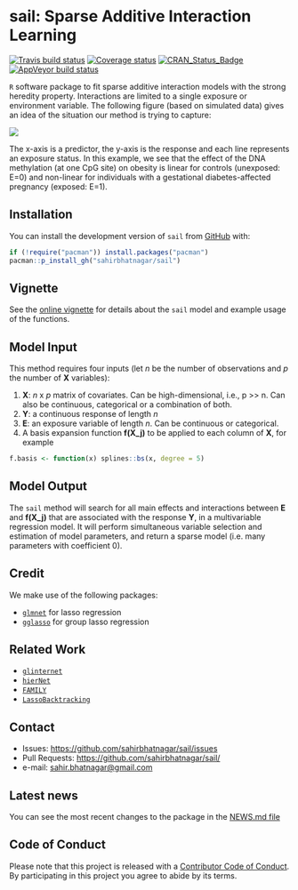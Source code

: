 # sail: Sparse Additive Interaction Learning

<!-- badges: start -->
[![Travis build status](https://travis-ci.org/sahirbhatnagar/sail.svg?branch=master)](https://travis-ci.org/sahirbhatnagar/sail)   [![Coverage status](https://codecov.io/gh/sahirbhatnagar/sail/branch/master/graph/badge.svg)](https://codecov.io/github/sahirbhatnagar/sail?branch=master)   [![CRAN\_Status\_Badge](http://www.r-pkg.org/badges/version/sail)](https://cran.r-project.org/package=sail)
[![AppVeyor build status](https://ci.appveyor.com/api/projects/status/github/sahirbhatnagar/sail?branch=master&svg=true)](https://ci.appveyor.com/project/sahirbhatnagar/sail)
<!-- badges: end -->

`R` software package to fit sparse additive interaction models with the strong heredity property. Interactions are limited to a single exposure or environment variable. The following figure (based on simulated data) gives an idea of the situation our method is trying to capture:

![](man/figures/nonlinear-motivation.png)

The x-axis is a predictor, the y-axis is the response and each line represents an exposure status. In this example, we see that the effect of the DNA methylation (at one CpG site) on obesity is linear for controls (unexposed: E=0) and non-linear for individuals with a gestational diabetes-affected pregnancy (exposed: E=1). 


## Installation

You can install the development version of `sail` from [GitHub](https://github.com/sahirbhatnagar/sail) with:

```R
if (!require("pacman")) install.packages("pacman")
pacman::p_install_gh("sahirbhatnagar/sail")
```

## Vignette

See the [online vignette](http://sahirbhatnagar.com/sail/) for details about the `sail` model and example usage of the functions.


## Model Input

This method requires four inputs (let _n_ be the number of observations and _p_ the number of **X** variables):  
1. **X**: _n_ x _p_ matrix of covariates. Can be high-dimensional, i.e., p >> n. Can also be continuous, categorical or a combination of both.  
2. **Y**: a continuous response of length _n_  
3. **E**: an exposure variable of length _n_. Can be continuous or categorical.    
4. A basis expansion function **f(X_j)** to be applied to each column of **X**, for example 

```R
f.basis <- function(x) splines::bs(x, degree = 5)
```

## Model Output

The `sail` method will search for all main effects and interactions between **E** and **f(X_j)** that are associated with the response **Y**, in a multivariable regression model. It will perform simultaneous variable selection and estimation of model parameters, and return a sparse model (i.e. many parameters with coefficient 0). 



## Credit

We make use of the following packages:

* [`glmnet`](https://cran.r-project.org/package=glmnet) for lasso regression  
* [`gglasso`](https://cran.r-project.org/package=gglasso) for group lasso regression  


## Related Work

* [`glinternet`](https://cran.r-project.org/package=glinternet)  
* [`hierNet`](https://cran.r-project.org/package=hierNet)  
* [`FAMILY`](https://cran.r-project.org/package=FAMILY)  
* [`LassoBacktracking`](https://cran.r-project.org/package=LassoBacktracking)    



## Contact

* Issues: <https://github.com/sahirbhatnagar/sail/issues>
* Pull Requests: <https://github.com/sahirbhatnagar/sail/>
* e-mail: <sahir.bhatnagar@gmail.com>


## Latest news

You can see the most recent changes to the package in the [NEWS.md file](https://github.com/sahirbhatnagar/sail/blob/master/NEWS.md)


## Code of Conduct

Please note that this project is released with a [Contributor Code of Conduct](https://sahirbhatnagar.com/sail/CODE_OF_CONDUCT.html).
By participating in this project you agree to abide by its terms.
